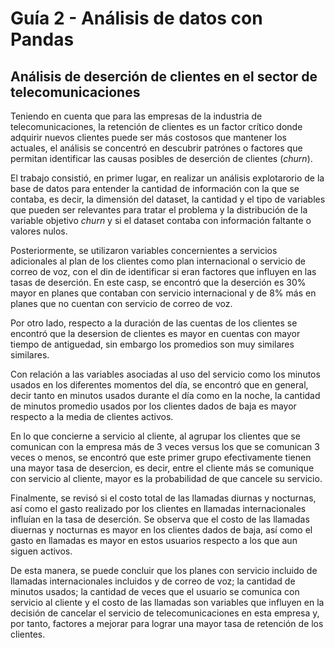 # **Guía 2 - Análisis de datos con Pandas**

## Análisis de deserción de clientes en el sector de telecomunicaciones

Teniendo en cuenta que para las empresas de la industria de telecomunicaciones, la retención de clientes es un factor crítico donde adquirir nuevos clientes puede ser más costosos que mantener los actuales, el análisis se concentró en descubrir patrónes o factores que permitan identificar las causas posibles de deserción de clientes (*churn*).

El trabajo consistió, en primer lugar, en realizar un análisis explotarorio de la base de datos para entender la cantidad de información con la que se contaba, es decir, la dimensión del dataset, la cantidad y el tipo de variables que pueden ser relevantes para tratar el problema y la distribución de la variable objetivo *churn* y si el dataset contaba con información faltante o valores nulos.

Posteriormente, se utilizaron variables concernientes a servicios adicionales al plan de los clientes como plan internacional o servicio de correo de voz, con el din de identificar si eran factores que influyen en las tasas de deserción. En este casp, se encontró que la deserción es 30% mayor en planes que contaban con servicio internacional y de 8% más en planes que no cuentan con servicio de correo de voz.

Por otro lado, respecto a la duración de las cuentas de los clientes se encontró que la desersion de clientes es mayor en cuentas con mayor tiempo de antiguedad, sin embargo los promedios son muy similares similares.

Con relación a las variables asociadas al uso del servicio como los minutos usados en los diferentes momentos del día, se encontró que en general, decir tanto en minutos usados durante el día como en la noche, la cantidad de minutos promedio usados por los clientes dados de baja es mayor respecto a la media de clientes activos.

En lo que concierne a servicio al cliente, al agrupar los clientes que se comunican con la empresa más de 3 veces versus los que se comunican 3 veces o menos, se encontró que este primer grupo efectivamente tienen una mayor tasa de desercion, es decir, entre el cliente más se comunique con servicio al cliente, mayor es la probabilidad de que cancele su servicio.

Finalmente, se revisó si el costo total de las llamadas diurnas y nocturnas, así como el gasto realizado por los clientes en llamadas internacionales influían en la tasa de deserción. Se observa que el costo de las llamadas diuernas y nocturnas es mayor en los clientes dados de baja, así como el gasto en llamadas es mayor en estos usuarios respecto a los que aun siguen activos.

De esta manera, se puede concluir que los planes con servicio incluido de llamadas internacionales incluidos y de correo de voz; la cantidad de minutos usados; la cantidad de veces que el usuario se comunica con servicio al cliente y el costo de las llamadas son variables que influyen en la decisión de cancelar el servicio de telecomunicaciones en esta empresa y, por tanto, factores a mejorar para lograr una mayor tasa de retención de los clientes.



